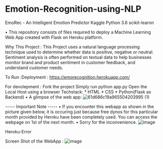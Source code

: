 # Emotion-Recognition-using-NLP
EmoRec - An Intelligent Emotion Predictor
Kaggle Python 3.6 scikit-learnn

• This repository consists of files required to deploy a Machine Learning Web App created with Flask on Heroku platform.

Why This Project :
This Project uses a natural language processing technique used to determine whether data is positive, negative or neutral. Sentiment analysis is often performed on textual data to help businesses monitor brand and product sentiment in customer feedback, and understand customer needs.

To Run :Deployment : https://emorecognition.herokuapp.com/

For devolepment :
Fork the project
Simply run python app.py
Open the Local Host using a browser
Techstack:
         * HTML
         * CSS
         * Python(Flask as Backend)
• A glimpse of the web app:
![61d686c19a965504203995 (1)](https://user-images.githubusercontent.com/67098940/148363457-ae074e51-8ac3-45c6-84cb-1658ffefc9e4.gif)



----- Important Note -----
• If you encounter this webapp as shown in the picture given below, it is occuring just because free dynos for this particular month provided by Heroku have been completely used. You can access the webpage on 1st of the next month.
• Sorry for the inconvenience.
![image](https://user-images.githubusercontent.com/67098940/148363551-d39c8963-6458-4fdc-a2c5-8c495f619287.png)

Heroku-Error

Screen Shot of the WebApp : 
![image](https://user-images.githubusercontent.com/67098940/148364059-b287749c-db7c-45af-b22d-28838b475074.png)


